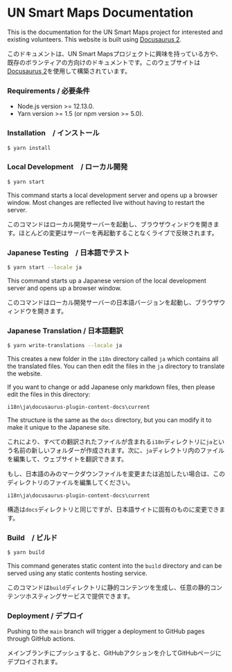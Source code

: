 # UN Smart Maps Documentation

This is the documentation for the UN Smart Maps project for interested and existing volunteers. This website is built using [Docusaurus 2](https://docusaurus.io/).


このドキュメントは、UN Smart Mapsプロジェクトに興味を持っている方や、既存のボランティアの方向けのドキュメントです。このウェブサイトは[Docusaurus 2](https://docusaurus.io/)を使用して構築されています。

### Requirements / 必要条件

- Node.js version >= 12.13.0.
- Yarn version >= 1.5 (or npm version >= 5.0).

### Installation　/ インストール

``` bash
$ yarn install
```

### Local Development　/ ローカル開発

``` bash
$ yarn start
```

This command starts a local development server and opens up a browser window. Most changes are reflected live without having to restart the server.

このコマンドはローカル開発サーバーを起動し、ブラウザウィンドウを開きます。ほとんどの変更はサーバーを再起動することなくライブで反映されます。

### Japanese Testing　/ 日本語でテスト

``` bash
$ yarn start --locale ja
```
This command starts up a Japanese version of the local development server and opens up a browser window.

このコマンドはローカル開発サーバーの日本語バージョンを起動し、ブラウザウィンドウを開きます。

### Japanese Translation / 日本語翻訳

``` bash
$ yarn write-translations --locale ja
```

This creates a new folder in the `i18n` directory called `ja` which contains all the translated files. You can then edit the files in the `ja` directory to translate the website.

If you want to change or add Japanese only markdown files, then please edit the files in this directory: 

`i18n\ja\docusaurus-plugin-content-docs\current`

The structure is the same as the `docs` directory, but you can modify it to make it unique to the Japanese site.

これにより、すべての翻訳されたファイルが含まれる`i18n`ディレクトリに`ja`という名前の新しいフォルダーが作成されます。次に、`ja`ディレクトリ内のファイルを編集して、ウェブサイトを翻訳できます。

もし、日本語のみのマークダウンファイルを変更または追加したい場合は、このディレクトリのファイルを編集してください。

`i18n\ja\docusaurus-plugin-content-docs\current`

構造は`docs`ディレクトリと同じですが、日本語サイトに固有のものに変更できます。

### Build　/ ビルド

``` bash
$ yarn build
```

This command generates static content into the `build` directory and can be served using any static contents hosting service.

このコマンドは`build`ディレクトリに静的コンテンツを生成し、任意の静的コンテンツホスティングサービスで提供できます。

### Deployment / デプロイ

Pushing to the `main` branch will trigger a deployment to GitHub pages through GitHub actions.

メインブランチにプッシュすると、GitHubアクションを介してGitHubページにデプロイされます。
<!-- 
### Manually Deploying / 手動デプロイ

Using SSH / SSHを使用する場合:

``` bash
$ USE_SSH=true yarn deploy
```

Not using SSH / SSHを使用しない場合:

```
$ GIT_USER=<Your GitHub username> yarn deploy
``` -->

